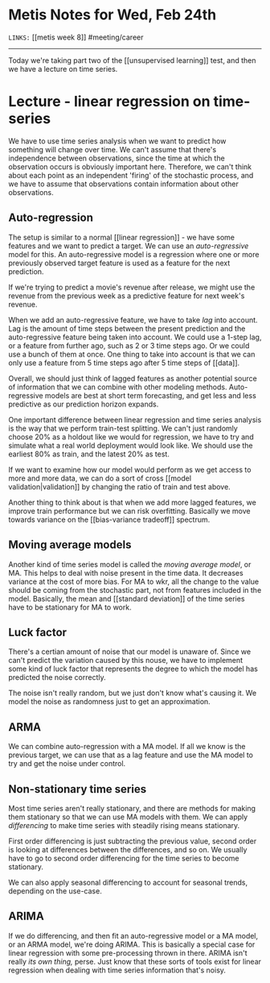 # Metis Notes for Wed, Feb 24th
`LINKS:` [[metis week 8]]
#meeting/career

---
Today we're taking part two of the [[unsupervised learning]] test, and then we have a lecture on time series. 

# Lecture - linear regression on time-series
We have to use time series analysis when we want to predict how something will change over time. We can't assume that there's independence between observations, since the time at which the observation occurs is obviously important here. Therefore, we can't think about each point as an independent 'firing' of the stochastic process, and we have to assume that observations contain information about other observations.

## Auto-regression
The setup is similar to a normal [[linear regression]] - we have some features and we want to predict a target. We can use an *auto-regressive* model for this. An auto-regressive model is a regression where one or more previously observed target feature is used as a feature for the next prediction.

If we're trying to predict a movie's revenue after release, we might use the revenue from the previous week as a predictive feature for next week's revenue.

When we add an auto-regressive feature, we have to take *lag* into account. Lag is the amount of time steps between the present prediction and the auto-regressive feature being taken into account. We could use a 1-step lag, or a feature from further ago, such as 2 or 3 time steps ago. Or we could use a bunch of them at once. One thing to take into account is that we can only use a feature from 5 time steps ago after 5 time steps of [[data]]. 

Overall, we should just think of lagged features as another potential source of information that we can combine with other modeling methods. Auto-regressive models are best at short term forecasting, and get less and less predictive as our prediction horizon expands.

One important difference between linear regression and time series analysis is the way that we perform train-test splitting. We can't just randomly choose 20% as a holdout like we would for regression, we have to try and simulate what a real world deployment would look like. We should use the earliest 80% as train, and the latest 20% as test. 

If we want to examine how our model would perform as we get access to more and more data, we can do a sort of cross [[model validation|validation]] by changing the ratio of train and test above.

Another thing to think about is that when we add more lagged features, we improve train performance but we can risk overfitting. Basically we move towards variance on the [[bias-variance tradeoff]] spectrum.

## Moving average models
Another kind of time series model is called the *moving average model*, or MA. This helps to deal with noise present in the time data. It decreases variance at the cost of more bias. For MA to wkr, all the change to the value should be coming from the stochastic part, not from features included in the model. Basically, the mean and [[standard deviation]] of the time series have to be stationary for MA to work.

## Luck factor
There's a certian amount of noise that our model is unaware of. Since we can't predict the variation caused by this nouse, we have to implement some kind of luck factor that represents the degree to which the model has predicted the noise correctly.

The noise isn't really random, but we just don't know what's causing it. We model the noise as randomness just to get an approximation.

## ARMA
We can combine auto-regression with a MA model. If all we know is the previous target, we can use that as a lag feature and use the MA model to try and get the noise under control.

## Non-stationary time series
Most time series aren't really stationary, and there are methods for making them stationary so that we can use MA models with them. We can apply *differencing* to make time series with steadily rising means stationary. 

First order differencing is just subtracting the previous value, second order is looking at differences between the differences, and so on. We usually have to go to second order differencing for the time series to become stationary. 

We can also apply seasonal differencing to account for seasonal trends, depending on the use-case.

## ARIMA
If we do differencing, and then fit an auto-regressive model or a MA model, or an ARMA model, we're doing ARIMA. This is basically a special case for linear regression with some pre-processing thrown in there. ARIMA isn't really *its own thing,* perse. Just know that these sorts of tools exist for linear regression when dealing with time series information that's noisy.